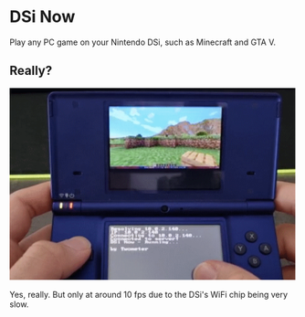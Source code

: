 # DSi Now
Play any PC game on your Nintendo DSi, such as Minecraft and GTA V.

## Really?

![Minecraft](images/minecraft.png)

Yes, really. But only at around 10 fps due to the DSi's WiFi chip being very slow.
